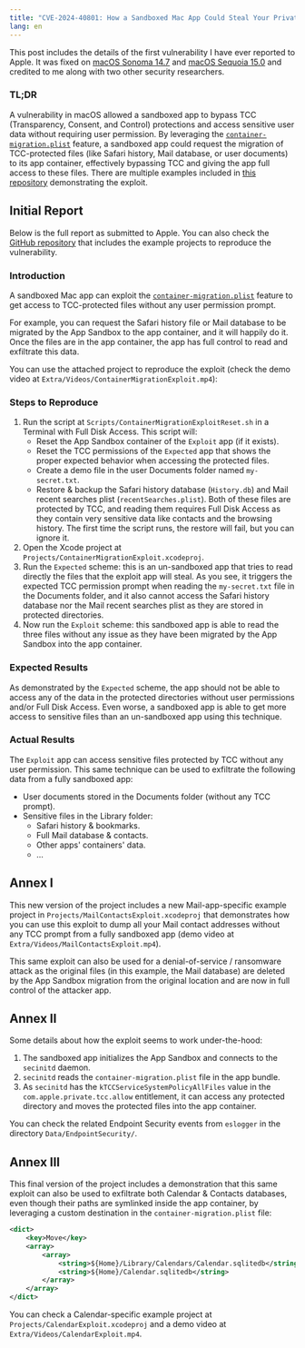 ```yaml
---
title: "CVE-2024-40801: How a Sandboxed Mac App Could Steal Your Private Data Bypassing TCC Protections"
lang: en
---
```


This post includes the details of the first vulnerability I have ever reported to Apple. It was fixed on [macOS Sonoma 14.7](https://support.apple.com/en-us/121247) and [macOS Sequoia 15.0](https://support.apple.com/en-us/121238) and credited to me along with two other security researchers.

### TL;DR

A vulnerability in macOS allowed a sandboxed app to bypass TCC (Transparency, Consent, and Control) protections and access sensitive user data without requiring user permission. By leveraging the [`container-migration.plist`](https://developer.apple.com/documentation/security/app_sandbox/migrating_your_app_s_files_to_its_app_sandbox_container#4098974) feature, a sandboxed app could request the migration of TCC-protected files (like Safari history, Mail database, or user documents) to its app container, effectively bypassing TCC and giving the app full access to these files. There are multiple examples included in [this repository](https://github.com/pvieito/ContainerMigrationExploit) demonstrating the exploit.

## Initial Report

Below is the full report as submitted to Apple. You can also check the [GitHub repository](https://github.com/pvieito/ContainerMigrationExploit) that includes the example projects to reproduce the vulnerability.

### Introduction

A sandboxed Mac app can exploit the [`container-migration.plist`](https://developer.apple.com/documentation/security/app_sandbox/migrating_your_app_s_files_to_its_app_sandbox_container#4098974) feature to get access to TCC-protected files without any user permission prompt.

For example, you can request the Safari history file or Mail database to be migrated by the App Sandbox to the app container, and it will happily do it. Once the files are in the app container, the app has full control to read and exfiltrate this data.

You can use the attached project to reproduce the exploit (check the demo video at `Extra/Videos/ContainerMigrationExploit.mp4`):

### Steps to Reproduce

1. Run the script at `Scripts/ContainerMigrationExploitReset.sh` in a Terminal with Full Disk Access. This script will:
   - Reset the App Sandbox container of the `Exploit` app (if it exists).
   - Reset the TCC permissions of the `Expected` app that shows the proper expected behavior when accessing the protected files.
   - Create a demo file in the user Documents folder named `my-secret.txt`.
   - Restore & backup the Safari history database (`History.db`) and Mail recent searches plist (`recentSearches.plist`). Both of these files are protected by TCC, and reading them requires Full Disk Access as they contain very sensitive data like contacts and the browsing history. The first time the script runs, the restore will fail, but you can ignore it.
2. Open the Xcode project at `Projects/ContainerMigrationExploit.xcodeproj`.
3. Run the `Expected` scheme: this is an un-sandboxed app that tries to read directly the files that the exploit app will steal. As you see, it triggers the expected TCC permission prompt when reading the `my-secret.txt` file in the Documents folder, and it also cannot access the Safari history database nor the Mail recent searches plist as they are stored in protected directories.
4. Now run the `Exploit` scheme: this sandboxed app is able to read the three files without any issue as they have been migrated by the App Sandbox into the app container.

### Expected Results

As demonstrated by the `Expected` scheme, the app should not be able to access any of the data in the protected directories without user permissions and/or Full Disk Access. Even worse, a sandboxed app is able to get more access to sensitive files than an un-sandboxed app using this technique.

### Actual Results

The `Exploit` app can access sensitive files protected by TCC without any user permission. This same technique can be used to exfiltrate the following data from a fully sandboxed app:
- User documents stored in the Documents folder (without any TCC prompt).
- Sensitive files in the Library folder:
  - Safari history & bookmarks.
  - Full Mail database & contacts.
  - Other apps' containers' data.
  - …

## Annex I

This new version of the project includes a new Mail-app-specific example project in `Projects/MailContactsExploit.xcodeproj` that demonstrates how you can use this exploit to dump all your Mail contact addresses without any TCC prompt from a fully sandboxed app (demo video at `Extra/Videos/MailContactsExploit.mp4`).

This same exploit can also be used for a denial-of-service / ransomware attack as the original files (in this example, the Mail database) are deleted by the App Sandbox migration from the original location and are now in full control of the attacker app.

## Annex II

Some details about how the exploit seems to work under-the-hood:
1. The sandboxed app initializes the App Sandbox and connects to the `secinitd` daemon.
2. `secinitd` reads the `container-migration.plist` file in the app bundle.
3. As `secinitd` has the `kTCCServiceSystemPolicyAllFiles` value in the `com.apple.private.tcc.allow` entitlement, it can access any protected directory and moves the protected files into the app container.

You can check the related Endpoint Security events from `eslogger` in the directory `Data/EndpointSecurity/`.

## Annex III

This final version of the project includes a demonstration that this same exploit can also be used to exfiltrate both Calendar & Contacts databases, even though their paths are symlinked inside the app container, by leveraging a custom destination in the `container-migration.plist` file:

```xml
<dict>
    <key>Move</key>
    <array>
        <array>
            <string>${Home}/Library/Calendars/Calendar.sqlitedb</string>
            <string>${Home}/Calendar.sqlitedb</string>
        </array>
    </array>
</dict>
```

You can check a Calendar-specific example project at `Projects/CalendarExploit.xcodeproj` and a demo video at `Extra/Videos/CalendarExploit.mp4`.
